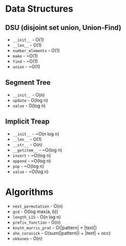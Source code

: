 # Data Structures
## DSU (disjoint set union, Union-Find)

- `__init__` - O(1)
- `__len__` - O(1)
- `number_elements` - O(1)
- `make` - ~O(1)
- `find` - ~O(1)
- `union` - ~O(1)

## Segment Tree

- `__init__` - O(n)
- `update` - O(log n)
- `value` - O(log n)

## Implicit Treap

- `__init__` - ~O(n log n)
- `__len__` - O(1)
- `__str__` - O(n)
- `__getitem__` - ~O(log n)
- `insert` - ~O(log n)
- `append` - ~O(log n)
- `pop` - ~O(log n)
- `value` - ~O(log n)

# Algorithms
- `next_permutation` - O(n)
- `gcd` - O(log max(a, b))
- `length_LIS` - O(n log n)
- `prefix_function` - O(n)
- `knuth_morris_prat` - O(|pattern| + |text|)
- `aho_corasick` - O(sum(|pattern|) + |text| + occ)
- `ukkonen` - O(n)




